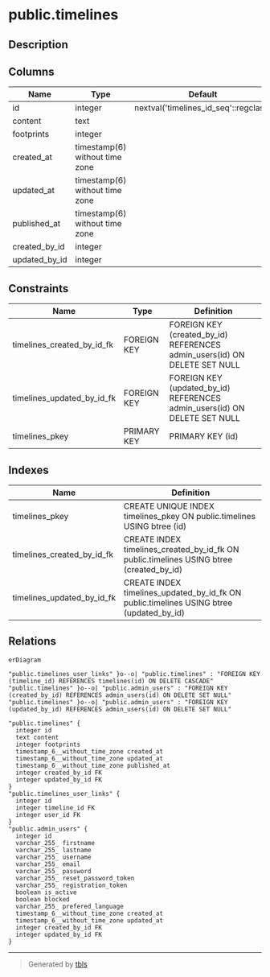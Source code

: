 # public.timelines

## Description

## Columns

| Name          | Type                           | Default                               | Nullable | Children                                                      | Parents                                     | Comment |
| ------------- | ------------------------------ | ------------------------------------- | -------- | ------------------------------------------------------------- | ------------------------------------------- | ------- |
| id            | integer                        | nextval('timelines_id_seq'::regclass) | false    | [public.timelines_user_links](public.timelines_user_links.md) |                                             |         |
| content       | text                           |                                       | true     |                                                               |                                             |         |
| footprints    | integer                        |                                       | true     |                                                               |                                             |         |
| created_at    | timestamp(6) without time zone |                                       | true     |                                                               |                                             |         |
| updated_at    | timestamp(6) without time zone |                                       | true     |                                                               |                                             |         |
| published_at  | timestamp(6) without time zone |                                       | true     |                                                               |                                             |         |
| created_by_id | integer                        |                                       | true     |                                                               | [public.admin_users](public.admin_users.md) |         |
| updated_by_id | integer                        |                                       | true     |                                                               | [public.admin_users](public.admin_users.md) |         |

## Constraints

| Name                       | Type        | Definition                                                                |
| -------------------------- | ----------- | ------------------------------------------------------------------------- |
| timelines_created_by_id_fk | FOREIGN KEY | FOREIGN KEY (created_by_id) REFERENCES admin_users(id) ON DELETE SET NULL |
| timelines_updated_by_id_fk | FOREIGN KEY | FOREIGN KEY (updated_by_id) REFERENCES admin_users(id) ON DELETE SET NULL |
| timelines_pkey             | PRIMARY KEY | PRIMARY KEY (id)                                                          |

## Indexes

| Name                       | Definition                                                                              |
| -------------------------- | --------------------------------------------------------------------------------------- |
| timelines_pkey             | CREATE UNIQUE INDEX timelines_pkey ON public.timelines USING btree (id)                 |
| timelines_created_by_id_fk | CREATE INDEX timelines_created_by_id_fk ON public.timelines USING btree (created_by_id) |
| timelines_updated_by_id_fk | CREATE INDEX timelines_updated_by_id_fk ON public.timelines USING btree (updated_by_id) |

## Relations

```mermaid
erDiagram

"public.timelines_user_links" }o--o| "public.timelines" : "FOREIGN KEY (timeline_id) REFERENCES timelines(id) ON DELETE CASCADE"
"public.timelines" }o--o| "public.admin_users" : "FOREIGN KEY (created_by_id) REFERENCES admin_users(id) ON DELETE SET NULL"
"public.timelines" }o--o| "public.admin_users" : "FOREIGN KEY (updated_by_id) REFERENCES admin_users(id) ON DELETE SET NULL"

"public.timelines" {
  integer id
  text content
  integer footprints
  timestamp_6__without_time_zone created_at
  timestamp_6__without_time_zone updated_at
  timestamp_6__without_time_zone published_at
  integer created_by_id FK
  integer updated_by_id FK
}
"public.timelines_user_links" {
  integer id
  integer timeline_id FK
  integer user_id FK
}
"public.admin_users" {
  integer id
  varchar_255_ firstname
  varchar_255_ lastname
  varchar_255_ username
  varchar_255_ email
  varchar_255_ password
  varchar_255_ reset_password_token
  varchar_255_ registration_token
  boolean is_active
  boolean blocked
  varchar_255_ prefered_language
  timestamp_6__without_time_zone created_at
  timestamp_6__without_time_zone updated_at
  integer created_by_id FK
  integer updated_by_id FK
}
```

---

> Generated by [tbls](https://github.com/k1LoW/tbls)
